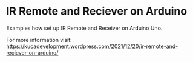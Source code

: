 # IR Remote and Reciever on Arduino
 
Examples how set up IR Remote and Receiver on Arduino Uno.

For more information visit: https://kucadevelopment.wordpress.com/2021/12/20/ir-remote-and-reciever-on-arduino/
